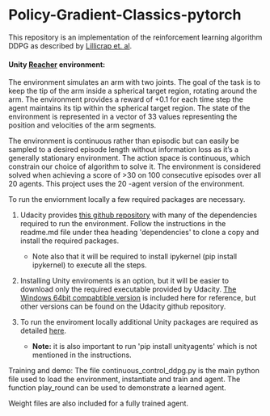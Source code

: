 # Policy-Gradient-Classics-pytorch

This repository is an implementation of the reinforcement learning algorithm DDPG as described by [Lillicrap et. al](https://arxiv.org/abs/1509.02971).

#### Unity [Reacher](https://github.com/Unity-Technologies/ml-agents/blob/master/docs/Learning-Environment-Examples.md#reacher) environment:

The environment simulates an arm with two joints. The goal of the task is to keep the tip of the arm inside a spherical target region, rotating around the arm. The environment provides a reward of +0.1 for each time step the agent maintains its tip within the spherical target region. The state of the environment is represented in a vector of 33 values representing the position and velocities of the arm segments.  

The environment is continuous rather than episodic but can easily be sampled to a desired episode length without information loss as it’s a generally stationary environment. The action space is continuous, which constrain our choice of algorithm to solve it. The environment is considered solved when achieving a score of >30 on 100 consecutive episodes over all 20 agents. This project uses the 20 -agent version of the environment.  


To run the enviornment locally a few required packages are necessary.

1) Udacity provides [this github repository](https://github.com/udacity/deep-reinforcement-learning#dependencies) with many of the dependencies required to run the environment. Follow the instructions in the readme.md file under thea heading 'dependencies' to clone a copy and install the required packages. 
     * Note also that it will be required to install ipykernel (pip install ipykernel) to execute all the steps.

2) Installing Unity enviroments is an option, but it will be easier to download only the required executable provided by Udacity. [The Windows 64bit compabtible version](https://s3-us-west-1.amazonaws.com/udacity-drlnd/P2/Reacher/Reacher_Windows_x86_64.zip) is included here for reference, but other versions can be found on the Udacity github repository.

3) To run the enviroment locally additional Unity packages are required as detailed [here](https://github.com/Unity-Technologies/ml-agents/blob/master/docs/Installation-Windows.md). 
    * **Note:** it is also important to run 'pip install unityagents' which is not mentioned in the instructions.
    
Training and demo:
The file continuous_control_ddpg.py is the main python file used to load the environment, instantiate and train and agent. The function play_round can be used to demonstrate a learned agent.

Weight files are also included for a fully trained agent.

